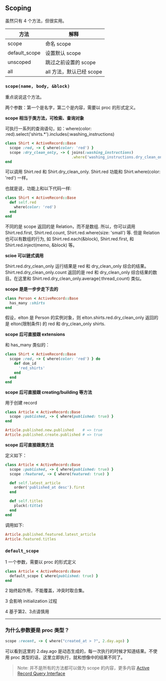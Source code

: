 ## Scoping

虽然只有 4 个方法，但很实用。

| 方法 | 解释 |
| -- | -- |
| scope | 命名 scope |
| default_scope | 设置默认 scope |
| unscoped | 跳过之前设置的 scope |
| all | all 方法，默认已经 scope |

### `scope(name, body, &block)`

重点说说这个方法。

两个参数：第一个是名字，第二个是内容，需要以 proc 的形式定义。

**scope 相当于类方法，可检索、查询对象**

可执行一系列的查询语句，如：where(color: :red).select('shirts.*').includes(:washing_instructions)

```ruby
class Shirt < ActiveRecord::Base
  scope :red, -> { where(color: 'red') }
  scope :dry_clean_only, -> { joins(:washing_instructions)
                              .where('washing_instructions.dry_clean_only = ?', true) }
end
```

可以调用 Shirt.red 和 Shirt.dry_clean_only. Shirt.red 功能和 Shirt.where(color: 'red') 一样。

也就是说，功能上和以下代码一样:

```ruby
class Shirt < ActiveRecord::Base
  def self.red
    where(color: 'red')
  end
end
```

不同的是 scope 返回的是 Relation，而不是数组. 所以，你可以调用 Shirt.red.first, Shirt.red.count, Shirt.red.where(size: 'small') 等. 但是 Relation 也可以有数组的行为, 如 Shirt.red.each(&block), Shirt.red.first, 和 Shirt.red.inject(memo, &block) 等。

**scioe 可以链式调用**

Shirt.red.dry_clean_only 运行结果是 red 和 dry_clean_only 综合的结果。Shirt.red.dry_clean_only.count 返回的是 red 和 dry_clean_only 综合结果的数目。在这里和 Shirt.red.dry_clean_only.average(:thread_count) 类似。

**scope 是是一步步走下去的**

```ruby
class Person < ActiveRecord::Base
  has_many :shirts
end
```

假设，elton 是 Person 的实例对象，则 elton.shirts.red.dry_clean_only 返回的是 elton(限制条件) 的 red 和 dry_clean_only shirts.

**scope 后可直接跟 extensions**

和 has_many 类似的：

```ruby
class Shirt < ActiveRecord::Base
  scope :red, -> { where(color: 'red') } do
    def dom_id
      'red_shirts'
    end
  end
end
```

**scope 后可直接跟 creating/building 等方法**

用于创建 record

```ruby
class Article < ActiveRecord::Base
  scope :published, -> { where(published: true) }
end

Article.published.new.published    # => true
Article.published.create.published # => true
```

**scope 后可直接跟类方法**

定义如下：

```ruby
class Article < ActiveRecord::Base
  scope :published, -> { where(published: true) }
  scope :featured, -> { where(featured: true) }

  def self.latest_article
    order('published_at desc').first
  end

  def self.titles
    pluck(:title)
  end
end
```

调用如下:

```ruby
Article.published.featured.latest_article
Article.featured.titles
```

### `default_scope`

1 一个参数，需要以 proc 的形式定义

```ruby
class Article < ActiveRecord::Base
  default_scope { where(published: true) }
end
```
2 始终起作用，不能覆盖，冲突时取合集。

3 会影响 initialization 过程

4 基于第2、3点请慎用

---

### 为什么参数要是 proc 类型？

```ruby
scope :recent, -> { where("created_at > ?", 2.day.ago) } 
```

可以看到这里的 2.day.ago 是动态生成的，每一次执行的时候才知道结果。不使用 proc 类型的话，这里立即执行，就和想像中的结果不同了。

> Note: 并不是所有的方法都可以做为 scope 的内容，更多内容 [Active Record Query Interface](http://guides.rubyonrails.org/active_record_querying.html#retrieving-objects-from-the-database)
